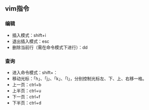 ## vim指令

### 编辑
* 插入模式：shift+i
* 退出插入模式：esc
* 删除当前行（需在命令模式下进行）：dd

### 查询
* 进入命令模式：shift+：
* 移动光标：「h」、「j」、「k」、「l」，分别控制光标左、下、上、右移一格。
* 上一页：ctrl+b
* 上半页：ctrl+u
* 下一页：ctrl+f
* 下半页：ctrl+d